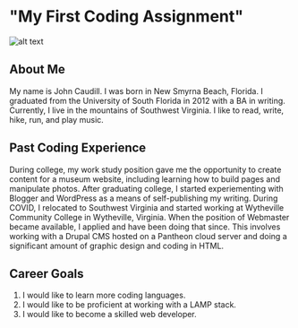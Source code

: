 # "My First Coding Assignment"
![alt text](https://static.wikia.nocookie.net/dreamworks/images/4/4a/Gromit_Profile.jpg/revision/latest?cb=20240107174741)

## About Me
My name is John Caudill. I was born in New Smyrna Beach, Florida. I graduated from the University of South Florida in 2012 with a BA in writing. Currently, I live in the mountains of Southwest Virginia. I like to read, write, hike, run, and play music. 

## Past Coding Experience
During college, my work study position gave me the opportunity to create content for a museum website, including learning how to build pages and manipulate photos. After graduating college, I started experiementing with Blogger and WordPress as a means of self-publishing my writing. During COVID, I relocated to Southwest Virginia and started working at Wytheville Community College in Wytheville, Virginia. When the position of Webmaster became available, I applied and have been doing that since. This involves working with a Drupal CMS hosted on a Pantheon cloud server and doing a significant amount of graphic design and coding in HTML. 

## Career Goals
1. I would like to learn more coding languages.
2. I would like to be proficient at working with a LAMP stack.
3. I would like to become a skilled web developer. 
